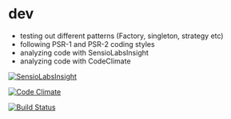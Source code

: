 dev
===
 - testing out different patterns (Factory, singleton, strategy etc)
 - following PSR-1 and PSR-2 coding styles
 - analyzing code with SensioLabsInsight
 - analyzing code with CodeClimate
 
[![SensioLabsInsight](https://insight.sensiolabs.com/projects/c9ed271d-9842-49be-90c0-16e921980f7a/big.png)](https://insight.sensiolabs.com/projects/c9ed271d-9842-49be-90c0-16e921980f7a)

[![Code Climate](https://codeclimate.com/github/kaurikk/dev/badges/gpa.svg)](https://codeclimate.com/github/kaurikk/dev)

[![Build Status](https://travis-ci.org/kaurikk/dev.svg?branch=master)](https://travis-ci.org/kaurikk/dev)
